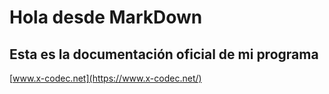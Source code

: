 # Hola desde MarkDown
## Esta es la documentación oficial de mi programa
[www.x-codec.net](https://www.x-codec.net/)